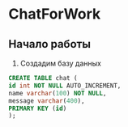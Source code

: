 # ChatForWork

## Начало работы

 1. Создадим базу данных 
```sql
CREATE TABLE chat (
id int NOT NULL AUTO_INCREMENT, 
name varchar(100) NOT NULL, 
message varchar(400),
PRIMARY KEY (id)
);
```  
